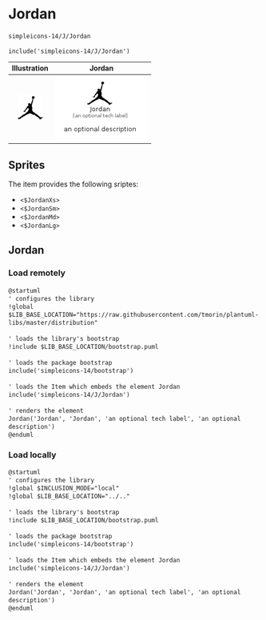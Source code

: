 # Jordan


```text
simpleicons-14/J/Jordan
```

```text
include('simpleicons-14/J/Jordan')
```



| Illustration | Jordan |
| :---: | :---: |
| ![illustration for Illustration](../../simpleicons-14/J/Jordan.png) | ![illustration for Jordan](../../simpleicons-14/J/Jordan.Local.png) |



## Sprites
The item provides the following sriptes:

- `<$JordanXs>`
- `<$JordanSm>`
- `<$JordanMd>`
- `<$JordanLg>`





## Jordan

### Load remotely
```plantuml
@startuml
' configures the library
!global $LIB_BASE_LOCATION="https://raw.githubusercontent.com/tmorin/plantuml-libs/master/distribution"

' loads the library's bootstrap
!include $LIB_BASE_LOCATION/bootstrap.puml

' loads the package bootstrap
include('simpleicons-14/bootstrap')

' loads the Item which embeds the element Jordan
include('simpleicons-14/J/Jordan')

' renders the element
Jordan('Jordan', 'Jordan', 'an optional tech label', 'an optional description')
@enduml
```

### Load locally
```plantuml
@startuml
' configures the library
!global $INCLUSION_MODE="local"
!global $LIB_BASE_LOCATION="../.."

' loads the library's bootstrap
!include $LIB_BASE_LOCATION/bootstrap.puml

' loads the package bootstrap
include('simpleicons-14/bootstrap')

' loads the Item which embeds the element Jordan
include('simpleicons-14/J/Jordan')

' renders the element
Jordan('Jordan', 'Jordan', 'an optional tech label', 'an optional description')
@enduml
```

